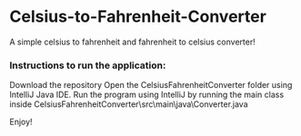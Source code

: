 # Celsius-to-Fahrenheit-Converter

A simple celsius to fahrenheit and fahrenheit to celsius converter!

### Instructions to run the application:

Download the repository
Open the CelsiusFahrenheitConverter folder using IntelliJ Java IDE.
Run the program using IntelliJ by running the main class inside CelsiusFahrenheitConverter\src\main\java\Converter.java

Enjoy!
